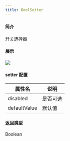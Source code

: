 ```yaml
---
title: BoolSetter
---
```

#### 简介
开关选择器
#### 展示
![](https://cdn.nlark.com/yuque/0/2022/png/242652/1643448646757-b61019f4-d502-473a-8a11-4974479c55dc.png#from=url&id=dnn2b&margin=%5Bobject%20Object%5D&originHeight=82&originWidth=320&originalType=binary&ratio=1&status=done&style=none)
#### setter 配置
| 属性名 | 说明 |
| --- | --- |
| disabled | 是否可选 |
| defaultValue | 默认值 |

#### 返回类型
Boolean
